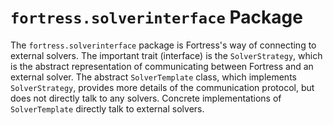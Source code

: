 # `fortress.solverinterface` Package

The `fortress.solverinterface` package is Fortress's way of connecting to external solvers.
The important trait (interface) is the `SolverStrategy`, which is the abstract representation of communicating between Fortress and an external solver.
The abstract `SolverTemplate` class, which implements `SolverStrategy`, provides more details of the communication protocol, but does not directly talk to any solvers.
Concrete implementations of `SolverTemplate` directly talk to external solvers.
